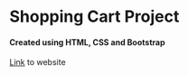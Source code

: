# Shopping Cart Project
#### Created using HTML, CSS and Bootstrap

[Link](https://sibasis-palo-kreeti.github.io/) to website
